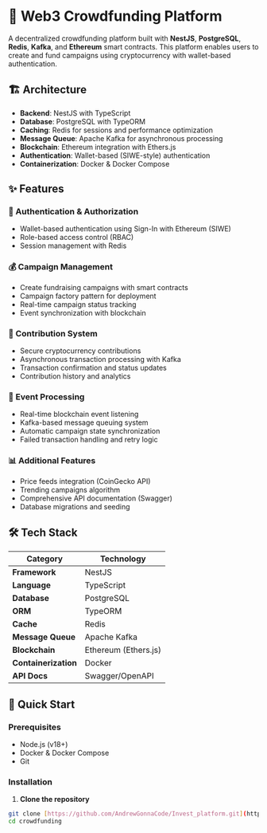 # 🚀 Web3 Crowdfunding Platform

A decentralized crowdfunding platform built with **NestJS**, **PostgreSQL**, **Redis**, **Kafka**, and **Ethereum** smart contracts. This platform enables users to create and fund campaigns using cryptocurrency with wallet-based authentication.

## 🏗️ Architecture

- **Backend**: NestJS with TypeScript
- **Database**: PostgreSQL with TypeORM
- **Caching**: Redis for sessions and performance optimization
- **Message Queue**: Apache Kafka for asynchronous processing
- **Blockchain**: Ethereum integration with Ethers.js
- **Authentication**: Wallet-based (SIWE-style) authentication
- **Containerization**: Docker & Docker Compose

## ✨ Features

### 🔐 Authentication & Authorization
- Wallet-based authentication using Sign-In with Ethereum (SIWE)
- Role-based access control (RBAC)
- Session management with Redis

### 💰 Campaign Management
- Create fundraising campaigns with smart contracts
- Campaign factory pattern for deployment
- Real-time campaign status tracking
- Event synchronization with blockchain

### 🎯 Contribution System
- Secure cryptocurrency contributions
- Asynchronous transaction processing with Kafka
- Transaction confirmation and status updates
- Contribution history and analytics

### 🔄 Event Processing
- Real-time blockchain event listening
- Kafka-based message queuing system
- Automatic campaign state synchronization
- Failed transaction handling and retry logic

### 📊 Additional Features
- Price feeds integration (CoinGecko API)
- Trending campaigns algorithm
- Comprehensive API documentation (Swagger)
- Database migrations and seeding

## 🛠️ Tech Stack

| Category | Technology |
|----------|------------|
| **Framework** | NestJS |
| **Language** | TypeScript |
| **Database** | PostgreSQL |
| **ORM** | TypeORM |
| **Cache** | Redis |
| **Message Queue** | Apache Kafka |
| **Blockchain** | Ethereum (Ethers.js) |
| **Containerization** | Docker |
| **API Docs** | Swagger/OpenAPI |

## 🚀 Quick Start

### Prerequisites
- Node.js (v18+)
- Docker & Docker Compose
- Git

### Installation

1. **Clone the repository**
```bash
git clone [https://github.com/AndrewGonnaCode/Invest_platform.git](https://github.com/AndrewGonnaCode/Invest_platform.git)
cd crowdfunding